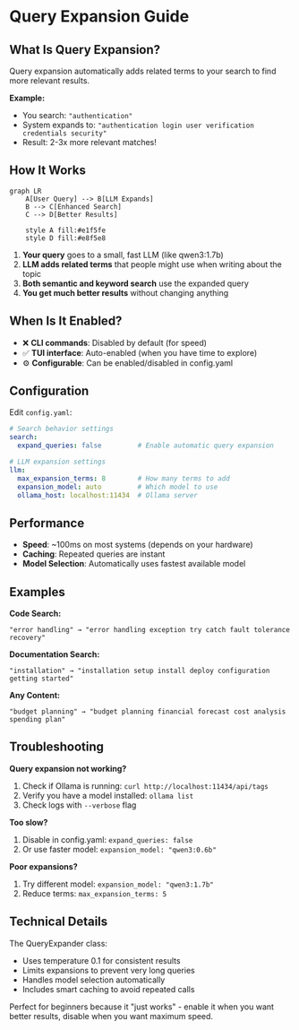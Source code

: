 # Query Expansion Guide

## What Is Query Expansion?

Query expansion automatically adds related terms to your search to find more relevant results.

**Example:**
- You search: `"authentication"`
- System expands to: `"authentication login user verification credentials security"`
- Result: 2-3x more relevant matches!

## How It Works

```mermaid
graph LR
    A[User Query] --> B[LLM Expands]
    B --> C[Enhanced Search]
    C --> D[Better Results]
    
    style A fill:#e1f5fe
    style D fill:#e8f5e8
```

1. **Your query** goes to a small, fast LLM (like qwen3:1.7b)
2. **LLM adds related terms** that people might use when writing about the topic
3. **Both semantic and keyword search** use the expanded query
4. **You get much better results** without changing anything

## When Is It Enabled?

- ❌ **CLI commands**: Disabled by default (for speed)
- ✅ **TUI interface**: Auto-enabled (when you have time to explore)
- ⚙️ **Configurable**: Can be enabled/disabled in config.yaml

## Configuration

Edit `config.yaml`:

```yaml
# Search behavior settings
search:
  expand_queries: false         # Enable automatic query expansion

# LLM expansion settings  
llm:
  max_expansion_terms: 8        # How many terms to add
  expansion_model: auto         # Which model to use
  ollama_host: localhost:11434  # Ollama server
```

## Performance

- **Speed**: ~100ms on most systems (depends on your hardware)
- **Caching**: Repeated queries are instant
- **Model Selection**: Automatically uses fastest available model

## Examples

**Code Search:**
```
"error handling" → "error handling exception try catch fault tolerance recovery"
```

**Documentation Search:**
```
"installation" → "installation setup install deploy configuration getting started"
```

**Any Content:**
```
"budget planning" → "budget planning financial forecast cost analysis spending plan"
```

## Troubleshooting

**Query expansion not working?**
1. Check if Ollama is running: `curl http://localhost:11434/api/tags`
2. Verify you have a model installed: `ollama list`
3. Check logs with `--verbose` flag

**Too slow?**
1. Disable in config.yaml: `expand_queries: false`
2. Or use faster model: `expansion_model: "qwen3:0.6b"`

**Poor expansions?**
1. Try different model: `expansion_model: "qwen3:1.7b"`
2. Reduce terms: `max_expansion_terms: 5`

## Technical Details

The QueryExpander class:
- Uses temperature 0.1 for consistent results
- Limits expansions to prevent very long queries
- Handles model selection automatically
- Includes smart caching to avoid repeated calls

Perfect for beginners because it "just works" - enable it when you want better results, disable when you want maximum speed.